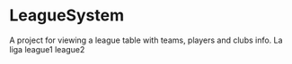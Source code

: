 # LeagueSystem
A project for viewing a league table with teams, players and clubs info.
La liga
league1
league2
